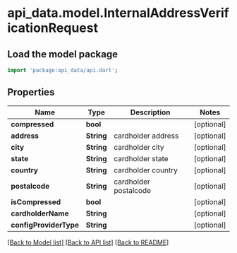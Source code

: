 # api_data.model.InternalAddressVerificationRequest

## Load the model package
```dart
import 'package:api_data/api.dart';
```

## Properties
Name | Type | Description | Notes
------------ | ------------- | ------------- | -------------
**compressed** | **bool** |  | [optional] 
**address** | **String** | cardholder address | [optional] 
**city** | **String** | cardholder city | [optional] 
**state** | **String** | cardholder state | [optional] 
**country** | **String** | cardholder country | [optional] 
**postalcode** | **String** | cardholder postalcode | [optional] 
**isCompressed** | **bool** |  | [optional] 
**cardholderName** | **String** |  | [optional] 
**configProviderType** | **String** |  | [optional] 

[[Back to Model list]](../README.md#documentation-for-models) [[Back to API list]](../README.md#documentation-for-api-endpoints) [[Back to README]](../README.md)


